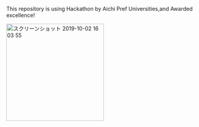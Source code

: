 This repository is using Hackathon by Aichi Pref Universities,and Awarded excellence!

<img width="256" alt="スクリーンショット 2019-10-02 16 03 55" src="https://user-images.githubusercontent.com/36298285/66024246-4b887080-e52e-11e9-95bb-0ebb6ea46a13.png">
